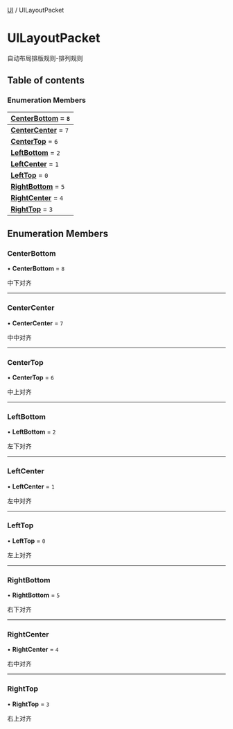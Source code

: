 [UI](../groups/Core.UI.md) / UILayoutPacket

# UILayoutPacket <Badge type="tip" text="Enumeration" /> <Score text="UILayoutPacket" />

<span class="content-big">

自动布局排版规则-排列规则

</span>

## Table of contents

### Enumeration Members <Score text="Enumeration" /> 
| **[CenterBottom](mw.UILayoutPacket.md#centerbottom)** = ``8``  |
| :----- |
| **[CenterCenter](mw.UILayoutPacket.md#centercenter)** = ``7`` |
| **[CenterTop](mw.UILayoutPacket.md#centertop)** = ``6`` |
| **[LeftBottom](mw.UILayoutPacket.md#leftbottom)** = ``2`` |
| **[LeftCenter](mw.UILayoutPacket.md#leftcenter)** = ``1`` |
| **[LeftTop](mw.UILayoutPacket.md#lefttop)** = ``0`` |
| **[RightBottom](mw.UILayoutPacket.md#rightbottom)** = ``5`` |
| **[RightCenter](mw.UILayoutPacket.md#rightcenter)** = ``4`` |
| **[RightTop](mw.UILayoutPacket.md#righttop)** = ``3`` |

## Enumeration Members

### CenterBottom <Score text="CenterBottom" /> 

• **CenterBottom** = ``8``

中下对齐

___

### CenterCenter <Score text="CenterCenter" /> 

• **CenterCenter** = ``7``

中中对齐

___

### CenterTop <Score text="CenterTop" /> 

• **CenterTop** = ``6``

中上对齐

___

### LeftBottom <Score text="LeftBottom" /> 

• **LeftBottom** = ``2``

左下对齐

___

### LeftCenter <Score text="LeftCenter" /> 

• **LeftCenter** = ``1``

左中对齐

___

### LeftTop <Score text="LeftTop" /> 

• **LeftTop** = ``0``

左上对齐

___

### RightBottom <Score text="RightBottom" /> 

• **RightBottom** = ``5``

右下对齐

___

### RightCenter <Score text="RightCenter" /> 

• **RightCenter** = ``4``

右中对齐

___

### RightTop <Score text="RightTop" /> 

• **RightTop** = ``3``

右上对齐
